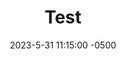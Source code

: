 ---
title: Test
date: 2023-5-31 11:15:00 -0500
categories: [Test]
tags: [test]     # TAG names should always be lowercase
---